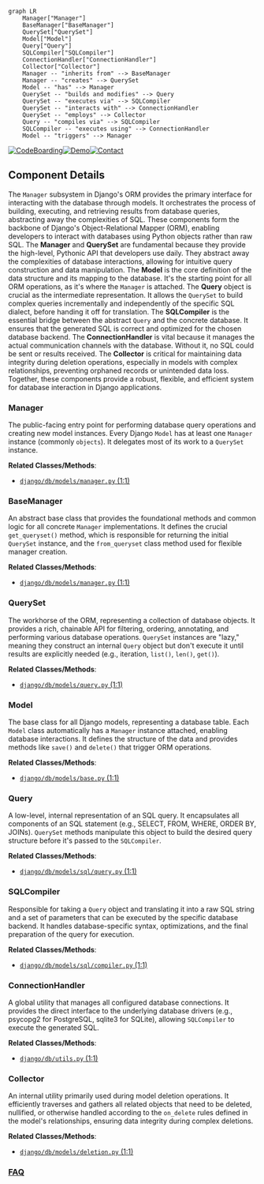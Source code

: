 ```mermaid
graph LR
    Manager["Manager"]
    BaseManager["BaseManager"]
    QuerySet["QuerySet"]
    Model["Model"]
    Query["Query"]
    SQLCompiler["SQLCompiler"]
    ConnectionHandler["ConnectionHandler"]
    Collector["Collector"]
    Manager -- "inherits from" --> BaseManager
    Manager -- "creates" --> QuerySet
    Model -- "has" --> Manager
    QuerySet -- "builds and modifies" --> Query
    QuerySet -- "executes via" --> SQLCompiler
    QuerySet -- "interacts with" --> ConnectionHandler
    QuerySet -- "employs" --> Collector
    Query -- "compiles via" --> SQLCompiler
    SQLCompiler -- "executes using" --> ConnectionHandler
    Model -- "triggers" --> Manager
```
[![CodeBoarding](https://img.shields.io/badge/Generated%20by-CodeBoarding-9cf?style=flat-square)](https://github.com/CodeBoarding/GeneratedOnBoardings)[![Demo](https://img.shields.io/badge/Try%20our-Demo-blue?style=flat-square)](https://www.codeboarding.org/demo)[![Contact](https://img.shields.io/badge/Contact%20us%20-%20contact@codeboarding.org-lightgrey?style=flat-square)](mailto:contact@codeboarding.org)

## Component Details

The `Manager` subsystem in Django's ORM provides the primary interface for interacting with the database through models. It orchestrates the process of building, executing, and retrieving results from database queries, abstracting away the complexities of SQL. These components form the backbone of Django's Object-Relational Mapper (ORM), enabling developers to interact with databases using Python objects rather than raw SQL. The **Manager** and **QuerySet** are fundamental because they provide the high-level, Pythonic API that developers use daily. They abstract away the complexities of database interactions, allowing for intuitive query construction and data manipulation. The **Model** is the core definition of the data structure and its mapping to the database. It's the starting point for all ORM operations, as it's where the `Manager` is attached. The **Query** object is crucial as the intermediate representation. It allows the `QuerySet` to build complex queries incrementally and independently of the specific SQL dialect, before handing it off for translation. The **SQLCompiler** is the essential bridge between the abstract `Query` and the concrete database. It ensures that the generated SQL is correct and optimized for the chosen database backend. The **ConnectionHandler** is vital because it manages the actual communication channels with the database. Without it, no SQL could be sent or results received. The **Collector** is critical for maintaining data integrity during deletion operations, especially in models with complex relationships, preventing orphaned records or unintended data loss. Together, these components provide a robust, flexible, and efficient system for database interaction in Django applications.

### Manager
The public-facing entry point for performing database query operations and creating new model instances. Every Django `Model` has at least one `Manager` instance (commonly `objects`). It delegates most of its work to a `QuerySet` instance.


**Related Classes/Methods**:

- <a href="https://github.com/django/django/blob/master/django/db/models/manager.py#L1-L1" target="_blank" rel="noopener noreferrer">`django/db/models/manager.py` (1:1)</a>


### BaseManager
An abstract base class that provides the foundational methods and common logic for all concrete `Manager` implementations. It defines the crucial `get_queryset()` method, which is responsible for returning the initial `QuerySet` instance, and the `from_queryset` class method used for flexible manager creation.


**Related Classes/Methods**:

- <a href="https://github.com/django/django/blob/master/django/db/models/manager.py#L1-L1" target="_blank" rel="noopener noreferrer">`django/db/models/manager.py` (1:1)</a>


### QuerySet
The workhorse of the ORM, representing a collection of database objects. It provides a rich, chainable API for filtering, ordering, annotating, and performing various database operations. `QuerySet` instances are "lazy," meaning they construct an internal `Query` object but don't execute it until results are explicitly needed (e.g., iteration, `list()`, `len()`, `get()`).


**Related Classes/Methods**:

- <a href="https://github.com/django/django/blob/master/django/db/models/query.py#L1-L1" target="_blank" rel="noopener noreferrer">`django/db/models/query.py` (1:1)</a>


### Model
The base class for all Django models, representing a database table. Each `Model` class automatically has a `Manager` instance attached, enabling database interactions. It defines the structure of the data and provides methods like `save()` and `delete()` that trigger ORM operations.


**Related Classes/Methods**:

- <a href="https://github.com/django/django/blob/master/django/db/models/base.py#L1-L1" target="_blank" rel="noopener noreferrer">`django/db/models/base.py` (1:1)</a>


### Query
A low-level, internal representation of an SQL query. It encapsulates all components of an SQL statement (e.g., SELECT, FROM, WHERE, ORDER BY, JOINs). `QuerySet` methods manipulate this object to build the desired query structure before it's passed to the `SQLCompiler`.


**Related Classes/Methods**:

- <a href="https://github.com/django/django/blob/master/django/db/models/sql/query.py#L1-L1" target="_blank" rel="noopener noreferrer">`django/db/models/sql/query.py` (1:1)</a>


### SQLCompiler
Responsible for taking a `Query` object and translating it into a raw SQL string and a set of parameters that can be executed by the specific database backend. It handles database-specific syntax, optimizations, and the final preparation of the query for execution.


**Related Classes/Methods**:

- <a href="https://github.com/django/django/blob/master/django/db/models/sql/compiler.py#L1-L1" target="_blank" rel="noopener noreferrer">`django/db/models/sql/compiler.py` (1:1)</a>


### ConnectionHandler
A global utility that manages all configured database connections. It provides the direct interface to the underlying database drivers (e.g., psycopg2 for PostgreSQL, sqlite3 for SQLite), allowing `SQLCompiler` to execute the generated SQL.


**Related Classes/Methods**:

- <a href="https://github.com/django/django/blob/master/django/db/utils.py#L1-L1" target="_blank" rel="noopener noreferrer">`django/db/utils.py` (1:1)</a>


### Collector
An internal utility primarily used during model deletion operations. It efficiently traverses and gathers all related objects that need to be deleted, nullified, or otherwise handled according to the `on_delete` rules defined in the model's relationships, ensuring data integrity during complex deletions.


**Related Classes/Methods**:

- <a href="https://github.com/django/django/blob/master/django/db/models/deletion.py#L1-L1" target="_blank" rel="noopener noreferrer">`django/db/models/deletion.py` (1:1)</a>




### [FAQ](https://github.com/CodeBoarding/GeneratedOnBoardings/tree/main?tab=readme-ov-file#faq)